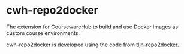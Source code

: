 # cwh-repo2docker

The extension for CoursewareHub to build and use Docker images as custom course environments.

cwh-repo2docker is developed using the code from [tljh-repo2docker](https://github.com/plasmabio/tljh-repo2docker).

